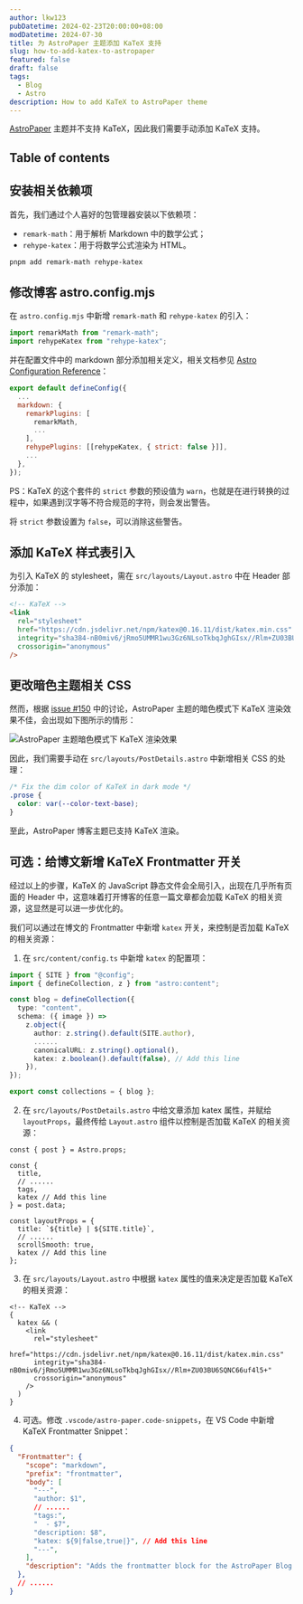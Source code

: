 ```yaml
---
author: lkw123
pubDatetime: 2024-02-23T20:00:00+08:00
modDatetime: 2024-07-30
title: 为 AstroPaper 主题添加 KaTeX 支持
slug: how-to-add-katex-to-astropaper
featured: false
draft: false
tags:
  - Blog
  - Astro
description: How to add KaTeX to AstroPaper theme
---
```


[AstroPaper](https://github.com/satnaing/astro-paper/) 主题并不支持 KaTeX，因此我们需要手动添加 KaTeX 支持。

## Table of contents

## 安装相关依赖项

首先，我们通过个人喜好的包管理器安装以下依赖项：

- `remark-math`：用于解析 Markdown 中的数学公式；
- `rehype-katex`：用于将数学公式渲染为 HTML。

```bash
pnpm add remark-math rehype-katex
```

## 修改博客 astro.config.mjs

在 `astro.config.mjs` 中新增 `remark-math` 和 `rehype-katex` 的引入：

```javascript
import remarkMath from "remark-math";
import rehypeKatex from "rehype-katex";
```

并在配置文件中的 markdown 部分添加相关定义，相关文档参见 [Astro Configuration Reference](https://docs.astro.build/en/reference/configuration-reference/)：

```javascript
export default defineConfig({
  ...
  markdown: {
    remarkPlugins: [
      remarkMath,
      ...
    ],
    rehypePlugins: [[rehypeKatex, { strict: false }]],
    ...
  },
});
```

PS：KaTeX 的这个套件的 `strict` 参数的预设值为 `warn`，也就是在进行转换的过程中，如果遇到汉字等不符合规范的字符，则会发出警告。

将 `strict` 参数设置为 `false`，可以消除这些警告。

## 添加 KaTeX 样式表引入

为引入 KaTeX 的 stylesheet，需在 `src/layouts/Layout.astro` 中在 Header 部分添加：

```html
<!-- KaTeX -->
<link
  rel="stylesheet"
  href="https://cdn.jsdelivr.net/npm/katex@0.16.11/dist/katex.min.css"
  integrity="sha384-nB0miv6/jRmo5UMMR1wu3Gz6NLsoTkbqJghGIsx//Rlm+ZU03BU6SQNC66uf4l5+"
  crossorigin="anonymous"
/>
```

## 更改暗色主题相关 CSS

然而，根据 [issue #150](https://github.com/satnaing/astro-paper/issues/150) 中的讨论，AstroPaper 主题的暗色模式下 KaTeX 渲染效果不佳，会出现如下图所示的情形：

![AstroPaper 主题暗色模式下 KaTeX 渲染效果](@assets/images/astropaper-katex-dark-mode.jpg)

因此，我们需要手动在 `src/layouts/PostDetails.astro` 中新增相关 CSS 的处理：

```css
/* Fix the dim color of KaTeX in dark mode */
.prose {
  color: var(--color-text-base);
}
```

至此，AstroPaper 博客主题已支持 KaTeX 渲染。

## 可选：给博文新增 KaTeX Frontmatter 开关

经过以上的步骤，KaTeX 的 JavaScript 静态文件会全局引入，出现在几乎所有页面的 Header 中，这意味着打开博客的任意一篇文章都会加载 KaTeX 的相关资源，这显然是可以进一步优化的。

我们可以通过在博文的 Frontmatter 中新增 `katex` 开关，来控制是否加载 KaTeX 的相关资源：

1. 在 `src/content/config.ts` 中新增 `katex` 的配置项：

```typescript
import { SITE } from "@config";
import { defineCollection, z } from "astro:content";

const blog = defineCollection({
  type: "content",
  schema: ({ image }) =>
    z.object({
      author: z.string().default(SITE.author),
      ......
      canonicalURL: z.string().optional(),
      katex: z.boolean().default(false), // Add this line
    }),
});

export const collections = { blog };
```

2. 在 `src/layouts/PostDetails.astro` 中给文章添加 katex 属性，并赋给 `layoutProps`，最终传给 `Layout.astro` 组件以控制是否加载 KaTeX 的相关资源：

```astro
const { post } = Astro.props;

const {
  title,
  // ......
  tags,
  katex // Add this line
} = post.data;

const layoutProps = {
  title: `${title} | ${SITE.title}`,
  // ......
  scrollSmooth: true,
  katex // Add this line
};
```

3. 在 `src/layouts/Layout.astro` 中根据 `katex` 属性的值来决定是否加载 KaTeX 的相关资源：

```astro
<!-- KaTeX -->
{
  katex && (
    <link
      rel="stylesheet"
      href="https://cdn.jsdelivr.net/npm/katex@0.16.11/dist/katex.min.css"
      integrity="sha384-nB0miv6/jRmo5UMMR1wu3Gz6NLsoTkbqJghGIsx//Rlm+ZU03BU6SQNC66uf4l5+"
      crossorigin="anonymous"
    />
  )
}
```

4. 可选。修改 `.vscode/astro-paper.code-snippets`，在 VS Code 中新增 KaTeX Frontmatter Snippet：

```json
{
  "Frontmatter": {
    "scope": "markdown",
    "prefix": "frontmatter",
    "body": [
      "---",
      "author: $1",
      // ......
      "tags:",
      "  - $7",
      "description: $8",
      "katex: ${9|false,true|}", // Add this line
      "---",
    ],
    "description": "Adds the frontmatter block for the AstroPaper Blog post"
  },
  // ......
}
```
